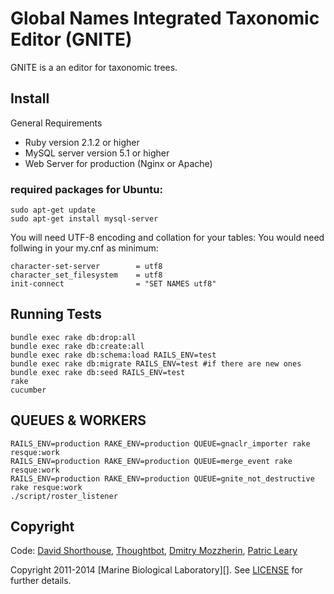 Global Names Integrated Taxonomic Editor (GNITE)
================================================

GNITE is a an editor for taxonomic trees.

Install
-------

General Requirements

  - Ruby version 2.1.2 or higher
  - MySQL server version 5.1 or higher
  - Web Server for production (Nginx or Apache)

### required packages for Ubuntu:

    sudo apt-get update
    sudo apt-get install mysql-server

You will need UTF-8 encoding and collation for your tables: You would need
follwing in your my.cnf as minimum:

    character-set-server        = utf8
    character_set_filesystem    = utf8
    init-connect                = "SET NAMES utf8"

Running Tests
-------------

    bundle exec rake db:drop:all
    bundle exec rake db:create:all
    bundle exec rake db:schema:load RAILS_ENV=test
    bundle exec rake db:migrate RAILS_ENV=test #if there are new ones
    bundle exec rake db:seed RAILS_ENV=test
    rake
    cucumber

QUEUES & WORKERS
----------------

    RAILS_ENV=production RAKE_ENV=production QUEUE=gnaclr_importer rake resque:work
    RAILS_ENV=production RAKE_ENV=production QUEUE=merge_event rake resque:work
    RAILS_ENV=production RAKE_ENV=production QUEUE=gnite_not_destructive rake resque:work
    ./script/roster_listener


Copyright
---------

Code: [David Shorthouse][1], [Thoughtbot][2],
[Dmitry Mozzherin][3], [Patric Leary][4]

Copyright 2011-2014 [Marine Biological Laboratory][].
See [LICENSE][5] for further details.

[1]: https://github.com/dshorthouse
[2]: https:/://github.com/thoughtbot
[3]: https://github.com/dimus
[4]: https://github.com/pleary
[5]: https://raw.githubusercontent.com/GlobalNamesArchitecture/GNITE/master/LICENSE
